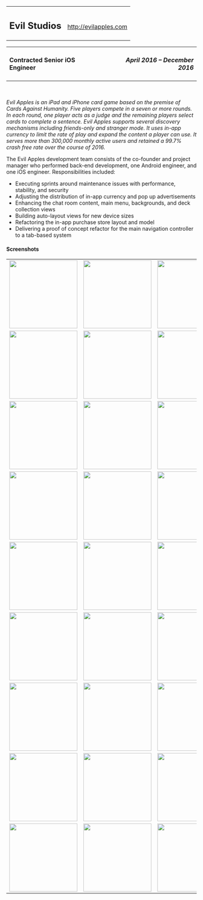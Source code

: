 <table style="width:100%"> 
	<tr>
		<td valign="baseline"> <h2>Evil Studios</h2></td><td align="right" valign="baseline"> <a href="http://evilapples.com">http://evilapples.com</a></td>
	</tr>
</table>
<table style="width:100%"> 
	<tr>
		<td> <h4>Contracted Senior iOS Engineer</h4> </td><td align="right"> <h4><em>April 2016 – December 2016</em></h4> </td>
	</tr>
</table>

<br>

_Evil Apples is an iPad and iPhone card game based on the premise of Cards Against Humanity. Five players compete in a seven or more rounds. In each round, one player acts as a judge and the remaining players select cards to complete a sentence. Evil Apples supports several discovery mechanisms including friends-only and stranger mode. It uses in-app currency to limit the rate of play and expand the content a player can use. It serves more than 300,000 monthly active users and retained a 99.7% crash free rate over the course of 2016._

The Evil Apples development team consists of the co-founder and project manager who performed back-end development, one Android engineer, and one iOS engineer. Responsibilities included:

- Executing sprints around maintenance issues with performance, stability, and security
- Adjusting the distribution of in-app currency and pop up advertisements
- Enhancing the chat room content, main menu, backgrounds, and deck collection views
- Building auto-layout views for new device sizes
- Refactoring the in-app purchase store layout and model
- Delivering a proof of concept refactor for the main navigation controller to a tab-based system

#### Screenshots

<table style="width:100%">
<tr>
	<td><img src="https://s3.amazonaws.com/com-federalforge-repository/public/engineer/2016_evil_apples/1.png" width="180"></td>
	<td><img src="https://s3.amazonaws.com/com-federalforge-repository/public/engineer/2016_evil_apples/2.png" width="180"></td>
	<td><img src="https://s3.amazonaws.com/com-federalforge-repository/public/engineer/2016_evil_apples/3.png" width="180"></td>
	<td><img src="https://s3.amazonaws.com/com-federalforge-repository/public/engineer/2016_evil_apples/4.png" width="180"></td>
</tr>

<tr>
	<td><img src="https://s3.amazonaws.com/com-federalforge-repository/public/engineer/2016_evil_apples/5.png" width="180"></td>
	<td><img src="https://s3.amazonaws.com/com-federalforge-repository/public/engineer/2016_evil_apples/6.png" width="180"></td>
	<td><img src="https://s3.amazonaws.com/com-federalforge-repository/public/engineer/2016_evil_apples/7.png" width="180"></td>
	<td><img src="https://s3.amazonaws.com/com-federalforge-repository/public/engineer/2016_evil_apples/8.png" width="180"></td>
</tr>

<tr>
	<td><img src="https://s3.amazonaws.com/com-federalforge-repository/public/engineer/2016_evil_apples/9.png" width="180"></td>
	<td><img src="https://s3.amazonaws.com/com-federalforge-repository/public/engineer/2016_evil_apples/10.png" width="180"></td>
	<td><img src="https://s3.amazonaws.com/com-federalforge-repository/public/engineer/2016_evil_apples/11.png" width="180"></td>
	<td><img src="https://s3.amazonaws.com/com-federalforge-repository/public/engineer/2016_evil_apples/12.png" width="180"></td>
</tr>

<tr>
	<td><img src="https://s3.amazonaws.com/com-federalforge-repository/public/engineer/2016_evil_apples/13.png" width="180"></td>
	<td><img src="https://s3.amazonaws.com/com-federalforge-repository/public/engineer/2016_evil_apples/14.png" width="180"></td>
	<td><img src="https://s3.amazonaws.com/com-federalforge-repository/public/engineer/2016_evil_apples/15.png" width="180"></td>
	<td><img src="https://s3.amazonaws.com/com-federalforge-repository/public/engineer/2016_evil_apples/16.png" width="180"></td>
</tr>

<tr>
	<td><img src="https://s3.amazonaws.com/com-federalforge-repository/public/engineer/2016_evil_apples/17.png" width="180"></td>
	<td><img src="https://s3.amazonaws.com/com-federalforge-repository/public/engineer/2016_evil_apples/18.png" width="180"></td>
	<td><img src="https://s3.amazonaws.com/com-federalforge-repository/public/engineer/2016_evil_apples/19.png" width="180"></td>
	<td><img src="https://s3.amazonaws.com/com-federalforge-repository/public/engineer/2016_evil_apples/20.png" width="180"></td>
</tr>

<tr>
	<td><img src="https://s3.amazonaws.com/com-federalforge-repository/public/engineer/2016_evil_apples/21.png" width="180"></td>
	<td><img src="https://s3.amazonaws.com/com-federalforge-repository/public/engineer/2016_evil_apples/22.png" width="180"></td>
	<td><img src="https://s3.amazonaws.com/com-federalforge-repository/public/engineer/2016_evil_apples/23.png" width="180"></td>
	<td><img src="https://s3.amazonaws.com/com-federalforge-repository/public/engineer/2016_evil_apples/24.png" width="180"></td>
</tr>

<tr>
	<td><img src="https://s3.amazonaws.com/com-federalforge-repository/public/engineer/2016_evil_apples/25.png" width="180"></td>
	<td><img src="https://s3.amazonaws.com/com-federalforge-repository/public/engineer/2016_evil_apples/26.png" width="180"></td>
	<td><img src="https://s3.amazonaws.com/com-federalforge-repository/public/engineer/2016_evil_apples/27.png" width="180"></td>
	<td><img src="https://s3.amazonaws.com/com-federalforge-repository/public/engineer/2016_evil_apples/28.png" width="180"></td>
</tr>

<tr>
	<td><img src="https://s3.amazonaws.com/com-federalforge-repository/public/engineer/2016_evil_apples/29.png" width="180"></td>
	<td><img src="https://s3.amazonaws.com/com-federalforge-repository/public/engineer/2016_evil_apples/30.png" width="180"></td>
	<td><img src="https://s3.amazonaws.com/com-federalforge-repository/public/engineer/2016_evil_apples/31.png" width="180"></td>
	<td><img src="https://s3.amazonaws.com/com-federalforge-repository/public/engineer/2016_evil_apples/32.png" width="180"></td>
</tr>

<tr>
	<td><img src="https://s3.amazonaws.com/com-federalforge-repository/public/engineer/2016_evil_apples/33.png" width="180"></td>
	<td><img src="https://s3.amazonaws.com/com-federalforge-repository/public/engineer/2016_evil_apples/34.png" width="180"></td>
	<td><img src="https://s3.amazonaws.com/com-federalforge-repository/public/engineer/2016_evil_apples/35.png" width="180"></td>
	<td><img src="https://s3.amazonaws.com/com-federalforge-repository/public/engineer/2016_evil_apples/36.png" width="180"></td>
</tr>
</table>